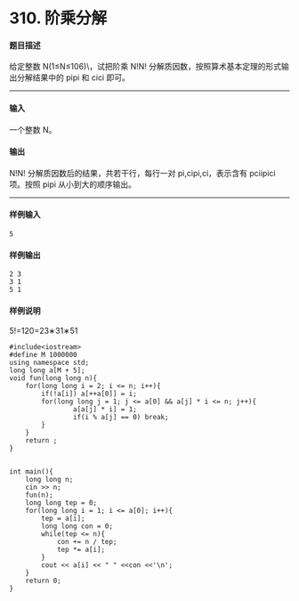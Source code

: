 # 310. 阶乘分解

#### 题目描述

 给定整数 N(1≤N≤106)\，试把阶乘 N!N! 分解质因数，按照算术基本定理的形式输出分解结果中的 pipi 和 cici 即可。

------

#### 输入

 一个整数 N。

#### 输出

 N!N! 分解质因数后的结果，共若干行，每行一对 pi,cipi,ci，表示含有 pciipici 项。按照 pipi 从小到大的顺序输出。

------

#### 样例输入

```
5
```

#### 样例输出

```
2 3
3 1
5 1
```

#### 样例说明



5!=120=23∗31∗51

```
#include<iostream>
#define M 1000000
using namespace std;
long long a[M + 5];
void fun(long long n){
	for(long long i = 2; i <= n; i++){
		if(!a[i]) a[++a[0]] = i;
		for(long long j = 1; j <= a[0] && a[j] * i <= n; j++){
				a[a[j] * i] = 1;
				if(i % a[j] == 0) break; 
		} 
	}
	return ;
}


int main(){
	long long n;
	cin >> n;
	fun(n);
	long long tep = 0;
	for(long long i = 1; i <= a[0]; i++){
		tep = a[i];
		long long con = 0;
		while(tep <= n){
			con += n / tep;
			tep *= a[i];
		}
		cout << a[i] << " " <<con <<'\n';
	}
	return 0;
}
```

